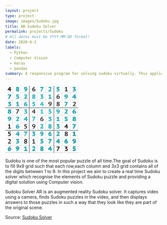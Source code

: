 ```yaml
---
layout: project
type: project
image: images/Sudoku.jpg
title: AR Sudoku Solver 
permalink: projects/Sudoku
# All dates must be YYYY-MM-DD format!
date: 2020-6-1
labels:
  - Python
  - Computer Vision
  - keras
  - pandas
summary: A responsive program for solving sudoku virtually. This application solves Sudoku as soon as you put it infront of camera.
---
```


<img class="ui medium right floated rounded image" src="../images/Sudoku.jpg">

Sudoku is one of the most popular puzzle of all time.The goal of Sudoku is to fill 9x9 grid such that each row,each column and 3x3 grid contains all of the digits between 1 to 9. In this project we aim to create a real time Sudoku solver which recognise the elements of Sudoku puzzle and providing a digital solution using Computer vision.
 
Sudoku Solver AR is an augmented reality Sudoku solver. It captures video using a camera, finds Sudoku puzzles in the video, and then displays answers to those puzzles in such a way that they look like they are part of the original scene.

Source: <a href="https://github.com/i-akshat-jain/AI-Car---Pedestrian-Tracking"><i class="large github icon"></i>Sudoku Solver</a>
